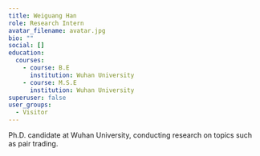 ```yaml
---
title: Weiguang Han
role: Research Intern
avatar_filename: avatar.jpg
bio: ""
social: []
education:
  courses:
    - course: B.E
      institution: Wuhan University
    - course: M.S.E
      institution: Wuhan University
superuser: false
user_groups:
  - Visitor
---
```

Ph.D. candidate at Wuhan University, conducting research on topics such as pair trading.
